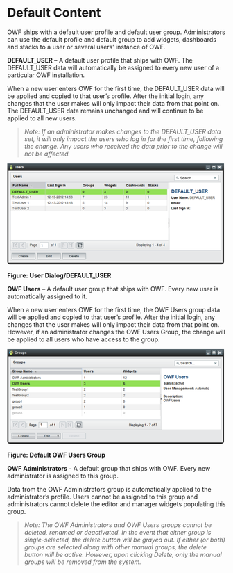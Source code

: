# Default Content

OWF ships with a default user profile and default user group. Administrators can use the default profile and default group to add widgets, dashboards and stacks to a user or several users’ instance of OWF. 

<b>DEFAULT_USER</b> – A default user profile that ships with OWF. The DEFAULT_USER data will automatically be assigned to every new user of a particular OWF installation. 

When a new user enters OWF for the first time, the DEFAULT_USER data will be applied and copied to that user’s profile. After the initial login, any changes that the user makes will only impact their data from that point on. The DEFAULT_USER data remains unchanged and will continue to be applied to all new users. 

> _Note: If an administrator makes changes to the DEFAULT_USER data set, it will only impact the users who log in for the first time, following the change. Any users who received the data prior to the change will not be affected._ 

![User Dialog](OWFImages/OWF7/user_manager_dialog.png)

**Figure: User Dialog/DEFAULT_USER**

<b>OWF Users</b> – A default user group that ships with OWF. Every new user is automatically assigned to it. 

When a new user enters OWF for the first time, the OWF Users group data will be applied and copied to that user’s profile. After the initial login, any changes that the user makes will only impact their data from that point on. However, if an administrator changes the OWF Users Group, the change will be applied to all users who have access to the group. 

![Default OWF Users Group](OWFImages/OWF7/group_manager_default_users.png)

**Figure: Default OWF Users Group**

<b>OWF Administrators</b> - A default group that ships with OWF. Every new administrator is assigned to this group. 

Data from the OWF Administrators group is automatically applied to the administrator’s profile. Users cannot be assigned to this group and administrators cannot delete the editor and manager widgets populating this group.

> _Note:  The OWF Administrators and OWF Users groups cannot be deleted, renamed or deactivated. In the event that either group is single-selected, the delete button will be grayed out.  If either (or both) groups are selected along with other manual groups, the delete button will be active. However, upon clicking Delete, only the manual groups will be removed from the system._
